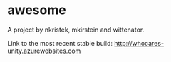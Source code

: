 # awesome

A project by nkristek, mkirstein and wittenator.

Link to the most recent stable build: http://whocares-unity.azurewebsites.com

